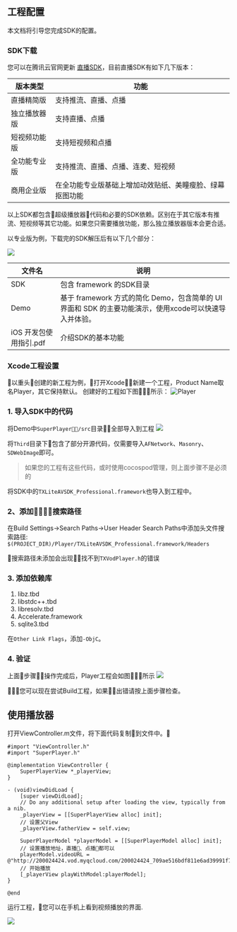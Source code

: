 ## 工程配置

本文档将引导您完成SDK的配置。

### SDK下载

您可以在腾讯云官网更新 [直播SDK](https://cloud.tencent.com/document/product/454/7873)，目前直播SDK有如下几下版本：

| 版本类型   | 功能                           |
| ------ | ---------------------------- |
| 直播精简版  | 支持推流、直播、点播                   |
| 独立播放器版 | 支持直播、点播                      |
| 短视频功能版 | 支持短视频和点播                     |
| 全功能专业版 | 支持推流、直播、点播、连麦、短视频            |
| 商用企业版  | 在全功能专业版基础上增加动效贴纸、美瞳瘦脸、绿幕抠图功能 |

以上SDK都包含超级播放器代码和必要的SDK依赖。区别在于其它版本有推流、短视频等其它功能。如果您只需要播放功能，那么独立播放器版本会更合适。

以专业版为例，下载完的SDK解压后有以下几个部分：

![](//mc.qcloudimg.com/static/img/5ef04a5e101beea834813e58fc5115ec/androidzippkg.png)

| 文件名 | 说明 | 
|---------|---------|
| SDK | 包含 framework 的SDK目录| 
| Demo | 基于 framework 方式的简化 Demo，包含简单的 UI 界面和 SDK 的主要功能演示，使用xcode可以快速导入并体验。|
| iOS 开发包使用指引.pdf | 介绍SDK的基本功能 |

### Xcode工程设置

以重头创建的新工程为例，打开Xcode，新建一个工程，Product Name取名Player，其它保持默认。
创建好的工程如下图所示：
![Player](https://main.qcloudimg.com/raw/eded0ab8dbf394365111983828b9e3db.png)

### 1. 导入SDK中的代码
将Demo中`SuperPlayer/src`目录全部导入到工程
![](https://main.qcloudimg.com/raw/75652b28e8b9259de550e83c46af0d60.png)

将`Third`目录下包含了部分开源代码，仅需要导入`AFNetwork`、`Masonry`、`SDWebImage`即可。
> 如果您的工程有这些代码，或时使用cocospod管理，则上面步骤不是必须的

将SDK中的`TXLiteAVSDK_Professional.framework`也导入到工程中。

### 2、添加搜索路径
在Build Settings->Search Paths->User Header Search Paths中添加头文件搜索路径:
`$(PROJECT_DIR)/Player/TXLiteAVSDK_Professional.framework/Headers`

搜索路径未添加会出现找不到`TXVodPlayer.h`的错误

### 3. 添加依赖库

1. libz.tbd
2. libstdc++.tbd
3. libresolv.tbd
4. Accelerate.framework
5. sqlite3.tbd

在`Other Link Flags`，添加`-ObjC`。

### 4. 验证
上面步骤操作完成后，Player工程会如图所示
![](https://main.qcloudimg.com/raw/20fc15014b8ce41f361f737a5334daa5.png)

您可以现在尝试Build工程，如果出错请按上面步骤检查。

## 使用播放器
打开ViewController.m文件，将下面代码复制到文件中。
```
#import "ViewController.h"
#import "SuperPlayer.h"

@implementation ViewController {
    SuperPlayerView *_playerView;
}

- (void)viewDidLoad {
    [super viewDidLoad];
    // Do any additional setup after loading the view, typically from a nib.
    _playerView = [[SuperPlayerView alloc] init];
    // 设置父View
    _playerView.fatherView = self.view;
    
    SuperPlayerModel *playerModel = [[SuperPlayerModel alloc] init];
    // 设置播放地址，直播、点播都可以
    playerModel.videoURL = @"http://200024424.vod.myqcloud.com/200024424_709ae516bdf811e6ad39991f76a4df69.f20.mp4";
    // 开始播放
    [_playerView playWithModel:playerModel];
}

@end
```

运行工程，您可以在手机上看到视频播放的界面.

![](https://main.qcloudimg.com/raw/128c45edfc77b319475868c21caec2de.png)